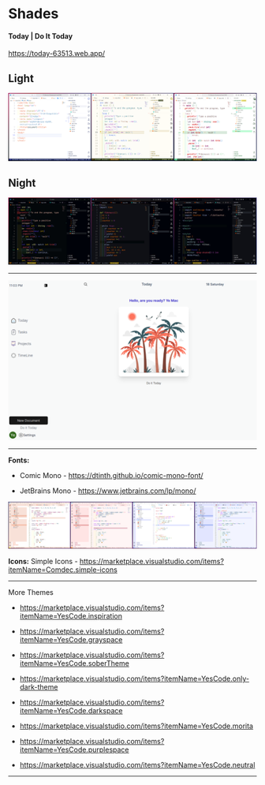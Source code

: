 # Shades

#### Today | Do It Today
<https://today-63513.web.app/>

## Light
![This is a image](https://github.com/yesomac/ShadesThemeVSC/blob/main/img/shades-1.png?raw=true)

## Night
![This is a image](https://github.com/yesomac/ShadesThemeVSC/blob/main/img/shades-dark.jpg?raw=true)

---
![this is a image](https://github.com/yesomac/ShadesThemeVSC/blob/main/img/today5.png?raw=true)

---
**Fonts:** 

  * Comic Mono - https://dtinth.github.io/comic-mono-font/

  * JetBrains Mono - https://www.jetbrains.com/lp/mono/

![This is a image](https://github.com/yesomac/ShadesThemeVSC/blob/main/img/shades-2.png?raw=true)

**Icons:** Simple Icons - https://marketplace.visualstudio.com/items?itemName=Comdec.simple-icons

---
More Themes

* https://marketplace.visualstudio.com/items?itemName=YesCode.inspiration

* https://marketplace.visualstudio.com/items?itemName=YesCode.grayspace

* https://marketplace.visualstudio.com/items?itemName=YesCode.soberTheme

* https://marketplace.visualstudio.com/items?itemName=YesCode.only-dark-theme

* https://marketplace.visualstudio.com/items?itemName=YesCode.darkspace

* https://marketplace.visualstudio.com/items?itemName=YesCode.morita

* https://marketplace.visualstudio.com/items?itemName=YesCode.purplespace

* https://marketplace.visualstudio.com/items?itemName=YesCode.neutral

---